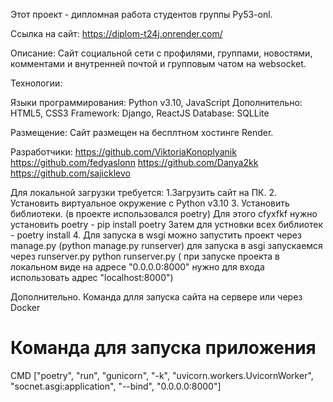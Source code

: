Этот проект - дипломная работа студентов группы Py53-onl.

Ссылка на сайт:
https://diplom-t24j.onrender.com/

Описание:
Сайт социальной сети с профилями, группами, новостями, комментами и внутренней почтой и групповым чатом на websocket.

Технологии:

Языки программирования: Python v3.10, JavaScript
Дополнительно: HTML5, CSS3
Framework: Django, ReactJS
Database: SQLLite

Размещение:
Сайт размещен на бесплтном хостинге Render.

Разработчики:
https://github.com/ViktoriaKonoplyanik
https://github.com/fedyaslonn
https://github.com/Danya2kk
https://github.com/sajicklevo

Для локальной загрузки требуется:
1.Загрузить сайт на ПК.
2. Установить виртуальное окружение с Python v3.10
3. Установить библиотеки. (в проекте использовался poetry)
   Для этого cfyxfkf нужно установить poetry - pip install poetry
   Затем для устновки всех библиотек  -   poetry install
4. Для запуска в wsgi можно запустить проект через manage.py  (python manage.py runserver)
   для запуска в asgi запускаемся через runserver.py  python runserver.py 
  ( при запуске проекта в локальном виде  на адресе "0.0.0.0:8000"  нужно для входа использовать адрес "localhost:8000")

   Дополнительно. Команда длля запуска сайта на сервере или через Docker 
   # Команда для запуска приложения
CMD ["poetry", "run", "gunicorn", "-k", "uvicorn.workers.UvicornWorker", "socnet.asgi:application", "--bind", "0.0.0.0:8000"]




